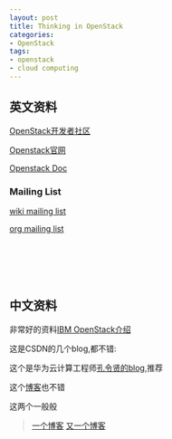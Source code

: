 ```yaml
---
layout: post
title: Thinking in OpenStack
categories:
- OpenStack
tags:
- openstack
- cloud computing
---
```


## 英文资料

[OpenStack开发者社区](https://launchpad.net/openstack)

[Openstack官网](http://www.openstack.org/community)

[Openstack Doc](http://docs.openstack.org/)

### Mailing List

[wiki mailing list](https://wiki.openstack.org/wiki/Mailing_Lists)

[org mailing list](http://lists.openstack.org/cgi-bin/mailman/listinfo)

</br></br></br></br>

## 中文资料

非常好的资料[IBM OpenStack介绍](http://www.ibm.com/developerworks/cn/cloud/library/1402_chenhy_openstacknetwork/)

这是CSDN的几个blog,都不错:

这个是华为云计算工程师[孔令贤的blog](http://blog.csdn.net/lynn_kong),推荐

这个[博客](http://blog.csdn.net/xiangmin2587)也不错

这两个一般般

>[一个博客](http://blog.csdn.net/matt_mao)
[又一个博客](http://blog.csdn.net/quqi99)



